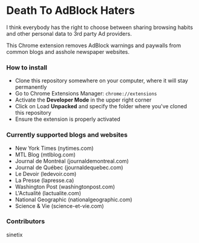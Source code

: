 # Death To AdBlock Haters
I think everybody has the right to choose between sharing browsing habits and other personal data to 3rd party Ad providers.

This Chrome extension removes AdBlock warnings and paywalls from common blogs and asshole newspaper websites.

### How to install
- Clone this repository somewhere on your computer, where it will stay permanently
- Go to Chrome Extensions Manager: `chrome://extensions`
- Activate the **Developer Mode** in the upper right corner
- Click on Load **Unpacked** and specify the folder where you've cloned this repository
- Ensure the extension is properly activated

### Currently supported blogs and websites
- New York Times (nytimes.com)
- MTL Blog (mtlblog.com)
- Journal de Montréal (journaldemontreal.com)
- Journal de Québec (journaldequebec.com)
- Le Devoir (ledevoir.com)
- La Presse (lapresse.ca)
- Washington Post (washingtonpost.com)
- L'Actualité (lactualite.com)
- National Geographic (nationalgeographic.com)
- Science & Vie (science-et-vie.com)

### Contributors
sinetix
